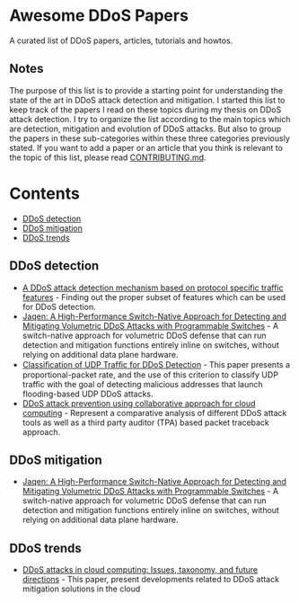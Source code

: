 # Awesome DDoS Papers
A curated list of DDoS papers, articles, tutorials and howtos. 

## Notes
The purpose of this list is to provide a starting point for understanding the state of the art in DDoS attack detection and mitigation. I started this list to keep track of the papers I read on these topics during my thesis on DDoS attack detection. I try to organize the list according to the main topics which are detection, mitigation and evolution of DDoS attacks. But also to group the papers in these sub-categories within these three categories previously stated. If you want to add a paper or an article that you think is relevant to the topic of this list, please read [CONTRIBUTING.md](CONTRIBUTING.md). 

# Contents
* [DDoS detection](#ddos-detection)
* [DDoS mitigation](#ddos-mitigation)
* [DDoS trends](#ddos-trends)

## DDoS detection
* [A DDoS attack detection mechanism based on protocol specific traffic features](https://dl.acm.org/doi/10.1145/2393216.2393249) - Finding out the proper subset of features which can be used for DDoS detection.
* [Jaqen: A High-Performance Switch-Native Approach for Detecting and Mitigating Volumetric DDoS Attacks with Programmable Switches](https://www.usenix.org/conference/usenixsecurity21/presentation/liu-zaoxing) - A switch-native approach for volumetric DDoS defense that can run detection and mitigation functions entirely inline on switches, without relying on additional data plane hardware.
* [Classiﬁcation of UDP Trafﬁc for DDoS Detection](https://www.usenix.org/system/files/conference/leet12/leet12-final25.pdf) - This paper presents a proportional-packet rate, and the use of this criterion to classify UDP traffic with the goal of detecting malicious addresses that launch flooding-based UDP DDoS attacks. 
* [DDoS attack prevention using collaborative approach for cloud computing](https://doi.org/10.1007/s10586-019-02994-2) - Represent a comparative analysis of different DDoS attack tools as well as a third party auditor (TPA) based packet traceback approach.

## DDoS mitigation
* [Jaqen: A High-Performance Switch-Native Approach for Detecting and Mitigating Volumetric DDoS Attacks with Programmable Switches](https://www.usenix.org/conference/usenixsecurity21/presentation/liu-zaoxing) - A switch-native approach for volumetric DDoS defense that can run detection and mitigation functions entirely inline on switches, without relying on additional data plane hardware.

## DDoS trends
* [DDoS attacks in cloud computing: Issues, taxonomy, and future directions](https://arxiv.org/pdf/1512.08187.pdf) - This paper, present developments related to DDoS attack mitigation solutions in the cloud
